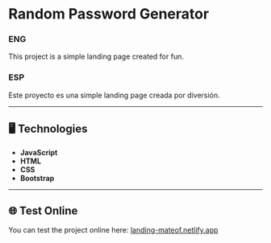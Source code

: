 # Random Password Generator

### ENG
This project is a simple landing page created for fun.

### ESP
Este proyecto es una simple landing page creada por diversión.

---

## 🖥️ Technologies
- **JavaScript**
- **HTML**
- **CSS**
- **Bootstrap**

---

## 🌐 Test Online
You can test the project online here: [landing-mateof.netlify.app](https://landing-mateof.netlify.app)